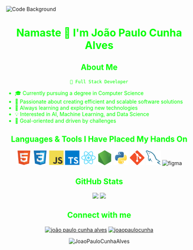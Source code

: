 ![Code Background](https://github.com/JoaoPauloCunhaAlves/JoaoPauloCunhaAlves/raw/main/code_background.jpg)

<h1 align="center"><font color="#00FF00">Namaste 🙏 I'm João Paulo Cunha Alves</font></h1>

<h2 align="center"><font color="#00FF00">About Me</font></h2>
<p align="center"><font color="#00FF00"><code>🚀 Full Stack Developer</code></font></p>

<font color="#00FF00">

- 🎓 Currently pursuing a degree in Computer Science
- 💼 Passionate about creating efficient and scalable software solutions
- 🌱 Always learning and exploring new technologies
- 💡 Interested in AI, Machine Learning, and Data Science
- 🎯 Goal-oriented and driven by challenges

</font>

<h2 align="center"><font color="#00FF00">Languages & Tools I Have Placed My Hands On</font></h2>

<p align="center">
<img src="https://raw.githubusercontent.com/devicons/devicon/master/icons/html5/html5-original.svg" alt="html5" width="40" height="40"/>
<img src="https://raw.githubusercontent.com/devicons/devicon/master/icons/css3/css3-original.svg" alt="css3" width="40" height="40"/>
<img src="https://raw.githubusercontent.com/devicons/devicon/master/icons/javascript/javascript-original.svg" alt="javascript" width="40" height="40"/>
<img src="https://raw.githubusercontent.com/devicons/devicon/master/icons/typescript/typescript-original.svg" alt="typescript" width="40" height="40"/>
<img src="https://raw.githubusercontent.com/devicons/devicon/master/icons/react/react-original.svg" alt="react" width="40" height="40"/>
<img src="https://raw.githubusercontent.com/devicons/devicon/master/icons/nodejs/nodejs-original.svg" alt="nodejs" width="40" height="40"/>
<img src="https://raw.githubusercontent.com/devicons/devicon/master/icons/python/python-original.svg" alt="python" width="40" height="40"/>
<img src="https://raw.githubusercontent.com/devicons/devicon/master/icons/git/git-original.svg" alt="git" width="40" height="40"/>
<img src="https://raw.githubusercontent.com/devicons/devicon/master/icons/mysql/mysql-original.svg" alt="mysql" width="40" height="40"/>
<img src="https://www.vectorlogo.zone/logos/figma/figma-icon.svg" alt="figma" width="40" height="40"/>
</p>

<h2 align="center"><font color="#00FF00">GitHub Stats</font></h2>

<p align="center">
  <img height="180em" src="https://github-readme-stats.vercel.app/api?username=JoaoPauloCunhaAlves&show_icons=true&theme=chartreuse-dark&include_all_commits=true&count_private=true"/>
  <img height="180em" src="https://github-readme-stats.vercel.app/api/top-langs/?username=JoaoPauloCunhaAlves&layout=compact&langs_count=7&theme=chartreuse-dark"/>
</p>

<h2 align="center"><font color="#00FF00">Connect with me</font></h2>

<p align="center">
<a href="https://www.linkedin.com/in/joao-paulo-cunha-alves/" target="blank"><img align="center" src="https://raw.githubusercontent.com/rahuldkjain/github-profile-readme-generator/master/src/images/icons/Social/linked-in-alt.svg" alt="joão paulo cunha alves" height="30" width="40" /></a>
<a href="https://www.instagram.com/joaopaulocunha/" target="blank"><img align="center" src="https://raw.githubusercontent.com/rahuldkjain/github-profile-readme-generator/master/src/images/icons/Social/instagram.svg" alt="joaopaulocunha" height="30" width="40" /></a>
</p>

<p align="center">
  <img src="https://komarev.com/ghpvc/?username=JoaoPauloCunhaAlves&label=Profile%20views&color=brightgreen&style=flat" alt="JoaoPauloCunhaAlves" />
</p>
